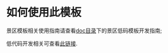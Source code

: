 # 如何使用此模板

景区模板相关使用指南请查看[doc目录](./doc)下的景区低码模板开发指南;

低代码开发相关可查看[此链接](https://developer.harmonyos.com/cn/docs/documentation/doc-guides/ide-low-code-0000001158284713#section117114015189).

